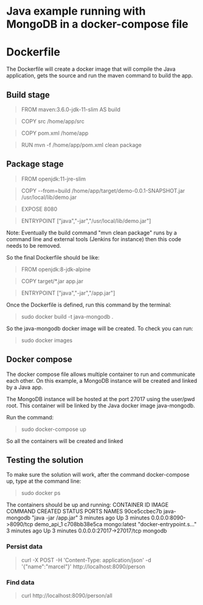 Java example running with MongoDB in a docker-compose file
============
# Dockerfile
The Dockerfile will create a docker image that will compile the Java application, gets the source and run the maven command to build the app.

## Build stage
> FROM maven:3.6.0-jdk-11-slim AS build

> COPY src /home/app/src

> COPY pom.xml /home/app

> RUN mvn -f /home/app/pom.xml clean package

## Package stage
> FROM openjdk:11-jre-slim

> COPY --from=build /home/app/target/demo-0.0.1-SNAPSHOT.jar /usr/local/lib/demo.jar

> EXPOSE 8080

> ENTRYPOINT ["java","-jar","/usr/local/lib/demo.jar"]



Note: Eventually the build command "mvn clean package" runs by a command line and external tools (Jenkins for instance) then this code needs to be removed.

So the final Dockerfile should be like:
> FROM openjdk:8-jdk-alpine

> COPY target/*.jar app.jar

> ENTRYPOINT ["java","-jar","/app.jar"]


Once the Dockerfile is defined, run this command by the terminal:
> sudo docker build -t java-mongodb .

So the java-mongodb docker image will be created. To check you can run:
> sudo docker images

Docker compose
------------
The docker compose file allows multiple container to run and communicate each other.
On this example, a MongoDB instance will be created and linked by a Java app.

The MongoDB instance will be hosted at the port 27017 using the user/pwd root. This container will be linked by the Java docker image java-mongodb.

Run the command:
> sudo docker-compose up

So all the containers will be created and linked

## Testing the solution
To make sure the solution will work, after the command docker-compose up, type at the command line:
> sudo docker ps

The containers should be up and running:
CONTAINER ID        IMAGE               COMMAND                  CREATED             STATUS              PORTS                      NAMES
90ce5ccbec7b        java-mongodb        "java -jar /app.jar"     3 minutes ago       Up 3 minutes        0.0.0.0:8090->8090/tcp     demo_api_1
c708bb38e5ca        mongo:latest        "docker-entrypoint.s…"   3 minutes ago       Up 3 minutes        0.0.0.0:27017->27017/tcp   mongodb

### Persist data
> curl -X POST -H 'Content-Type: application/json' -d '{"name":"marcel"}' http://localhost:8090/person

### Find data
> curl http://localhost:8090/person/all

